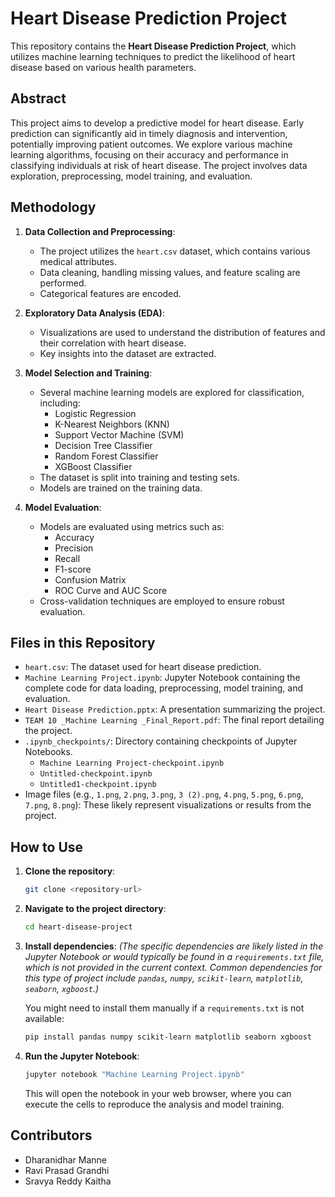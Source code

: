 # Heart Disease Prediction Project

This repository contains the **Heart Disease Prediction Project**, which utilizes machine learning techniques to predict the likelihood of heart disease based on various health parameters.

## Abstract

This project aims to develop a predictive model for heart disease. Early prediction can significantly aid in timely diagnosis and intervention, potentially improving patient outcomes. We explore various machine learning algorithms, focusing on their accuracy and performance in classifying individuals at risk of heart disease. The project involves data exploration, preprocessing, model training, and evaluation.

## Methodology

1.  **Data Collection and Preprocessing**:

      * The project utilizes the `heart.csv` dataset, which contains various medical attributes.
      * Data cleaning, handling missing values, and feature scaling are performed.
      * Categorical features are encoded.

2.  **Exploratory Data Analysis (EDA)**:

      * Visualizations are used to understand the distribution of features and their correlation with heart disease.
      * Key insights into the dataset are extracted.

3.  **Model Selection and Training**:

      * Several machine learning models are explored for classification, including:
          * Logistic Regression
          * K-Nearest Neighbors (KNN)
          * Support Vector Machine (SVM)
          * Decision Tree Classifier
          * Random Forest Classifier
          * XGBoost Classifier
      * The dataset is split into training and testing sets.
      * Models are trained on the training data.

4.  **Model Evaluation**:

      * Models are evaluated using metrics such as:
          * Accuracy
          * Precision
          * Recall
          * F1-score
          * Confusion Matrix
          * ROC Curve and AUC Score
      * Cross-validation techniques are employed to ensure robust evaluation.

## Files in this Repository

  * `heart.csv`: The dataset used for heart disease prediction.
  * `Machine Learning Project.ipynb`: Jupyter Notebook containing the complete code for data loading, preprocessing, model training, and evaluation.
  * `Heart Disease Prediction.pptx`: A presentation summarizing the project.
  * `TEAM 10 _Machine Learning _Final_Report.pdf`: The final report detailing the project.
  * `.ipynb_checkpoints/`: Directory containing checkpoints of Jupyter Notebooks.
      * `Machine Learning Project-checkpoint.ipynb`
      * `Untitled-checkpoint.ipynb`
      * `Untitled1-checkpoint.ipynb`
  * Image files (e.g., `1.png`, `2.png`, `3.png`, `3 (2).png`, `4.png`, `5.png`, `6.png`, `7.png`, `8.png`): These likely represent visualizations or results from the project.

## How to Use

1.  **Clone the repository**:

    ```bash
    git clone <repository-url>
    ```

2.  **Navigate to the project directory**:

    ```bash
    cd heart-disease-project
    ```

3.  **Install dependencies**:
    *(The specific dependencies are likely listed in the Jupyter Notebook or would typically be found in a `requirements.txt` file, which is not provided in the current context. Common dependencies for this type of project include `pandas`, `numpy`, `scikit-learn`, `matplotlib`, `seaborn`, `xgboost`.)*

    You might need to install them manually if a `requirements.txt` is not available:

    ```bash
    pip install pandas numpy scikit-learn matplotlib seaborn xgboost
    ```

4.  **Run the Jupyter Notebook**:

    ```bash
    jupyter notebook "Machine Learning Project.ipynb"
    ```

    This will open the notebook in your web browser, where you can execute the cells to reproduce the analysis and model training.

## Contributors

  * Dharanidhar Manne
  * Ravi Prasad Grandhi
  * Sravya Reddy Kaitha
